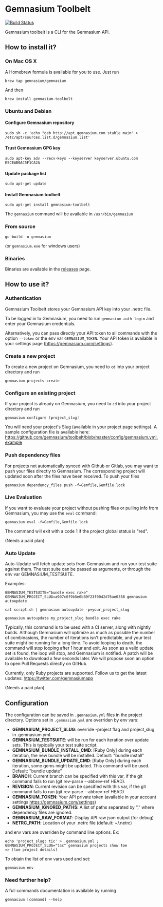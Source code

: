 # Gemnasium Toolbelt

[![Build Status](https://travis-ci.org/gemnasium/toolbelt.svg?branch=master)](https://travis-ci.org/gemnasium/toolbelt)

Gemnasium toolbelt is a CLI for the Gemnasium API.

## How to install it?

### On Mac OS X

A Homebrew formula is available for you to use. Just run

    brew tap gemnasium/gemnasium

And then

    brew install gemnasium-toolbelt

### Ubuntu and Debian

#### Configure Gemnasium repository

    sudo sh -c 'echo "deb http://apt.gemnasium.com stable main" > /etc/apt/sources.list.d/gemnasium.list'
    
#### Trust Gemnasium GPG key

    sudo apt-key adv --recv-keys --keyserver keyserver.ubuntu.com E5CEAB0AC5F1CA2A
    
#### Update package list

    sudo apt-get update
    
#### Install Gemnasium toolbelt

    sudo apt-get install gemnasium-toolbelt

The ```gemnasium``` command will be available in ```/usr/bin/gemnasium```

### From source

    go build -o gemnasium

(or ```gemnasium.exe``` for windows users)

### Binaries

Binaries are available in the [releases](https://github.com/gemnasium/toolbelt/releases) page.

## How to use it?

### Authentication

Gemnasium Toolbelt stores your Gemnasium API key into your .netrc file.

To be logged in to Gemnasium, you need to run `gemnasium auth login` and enter your Gemnasium credentials.

Alternatively, you can pass directly your API token to all commands with the option `--token` or the env var ```GEMNASIUM_TOKEN```.
Your API token is available in your settings page (https://gemnasium.com/settings).

### Create a new project

To create a new project on Gemnasium, you need to `cd` into your project directory and run

    gemnasium projects create

### Configure an existing project

If your project is already on Gemnasium, you need to `cd` into your project directory and run

    gemnasium configure [project_slug]

You will need your project's Slug (available in your project page settings).
A sample configuration file is available here: https://github.com/gemnasium/toolbelt/blob/master/config/gemnasium.yml.example 

### Push dependency files

For projects not automatically synced with Github or Gitlab, you may want to push your files directly to Gemnasium.
The corresponding project will updated soon after the files have been received. To push your files

    gemnasium dependency_files push -f=Gemfile,Gemfile.lock


### Live Evaluation

If you want to evaluate your project without pushing files or pulling info from Gemnasium, you may use the ```eval``` command:

    gemnasium eval -f=Gemfile,Gemfile.lock

The command will exit with a code 1 if the project global status is "red".

(Needs a paid plan)

### Auto Update

Auto-Update will fetch update sets from Gemnasium and run your test suite against them.
The test suite can be passed as arguments, or through the env var GEMNASIUM_TESTSUITE.

 Examples:

    GEMNASIUM_TESTSUITE="bundle exec rake" GEMNASIUM_PROJECT_SLUG=a907c0f9b8e0b89f23f0042d76ae0358 gemnasium autoupdate

    cat script.sh | gemnasium autoupdate -p=your_project_slug

    gemnasium autoupdate my_project_slug bundle exec rake

Typically, this command is to be used with a CI server, along with nightly builds. 
Although Gemnasium will optimize as much as possible the number of combinasions, the number of iterations isn't predictable, and your test suite might be running for a long time.
To avoid looping to death, the command will stop looping after 1 hour and exit.
As soon as a valid update set is found, the loop will stop, and Gemnasium is notified. A patch will be available to download a few seconds later.
We will propose soon an option to open Pull Requests directly on GitHub.

Currently, only Ruby projects are supported. Follow us to get the latest updates: https://twitter.com/gemnasiumapp

(Needs a paid plan)

## Configuration

The configuration can be saved in ```.gemnasium.yml``` files in the project directory.
Options set in ```.gemnasium.yml``` are overriden by env vars:


 * **GEMNASIUM_PROJECT_SLUG**: override -project flag and project_slug in .gemnasium.yml.
 * **GEMNASIUM_TESTSUITE**: will be run for each iteration over update sets. This is typically your test suite script.
 * **GEMNASIUM_BUNDLE_INSTALL_CMD**: [Ruby Only] during each iteration, the new bundle will be installed. Default: "bundle install"
 * **GEMNASIUM_BUNDLE_UPDATE_CMD**: [Ruby Only] during each iteration, some gems might be updated. This command will be used. Default: "bundle update"
 * **BRANCH**: Current branch can be specified with this var, if the git command fails to run (git rev-parse --abbrev-ref HEAD).
 * **REVISION**: Current revision can be specified with this var, if the git command fails to run (git rev-parse --abbrev-ref HEAD)
 * **GEMNASIUM_TOKEN**: Your API private token (available in your account settings https://gemnasium.com/settings)
 * **GEMNASIUM_IGNORED_PATHS**: A list of paths separated by "," where dependency files are ignored.
 * **GEMNASIUM_RAW_FORMAT**: Display API raw json output (for debug)
 * **NETRC_PATH**: Location of your .netrc file (default: ~/.netrc)

 and env vars are overriden by command line options.
 Ex: 

```
echo 'project_slug: tic' > .gemnasium.yml ; GEMNASIUM_PROJECT_SLUG="tac" gemnasium projects show toe
=> [toe project details]
```

To obtain the list of env vars used and set:

    gemnasium env

### Need further help?

A full commands documentation is available by running

    gemnasium [command] --help
